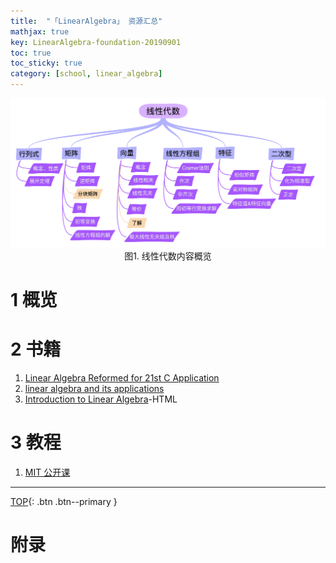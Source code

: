 ```yaml
---
title:  "「LinearAlgebra」 资源汇总"
mathjax: true
key: LinearAlgebra-foundation-20190901
toc: true
toc_sticky: true
category: [school, linear_algebra]
---
```

<span id='head'></span>

<!--more-->



<center class="half">
  <img src="/assets/images/linear_algebra/foundation/linear_algebra.png"/>图1. 线性代数内容概览
</center>

# 1 概览

# 2 书籍
1. [Linear Algebra Reformed for 21st C Application](http://www.maths.adelaide.edu.au/anthony.roberts/larxxia.php)    
1. [linear algebra and its applications](http://facultymember.iaukhsh.ac.ir/images/Uploaded_files/[Strang_G.]_Linear_algebra_and_its_applications(4)[5881001].PDF)   
1. [Introduction to Linear Algebra](http://math.mit.edu/~gs/linearalgebra/)-HTML    


# 3 教程
1. [MIT 公开课](http://open.163.com/special/opencourse/daishu.html)      


-------------------  
[TOP](#head){: .btn .btn--primary }



# 附录
